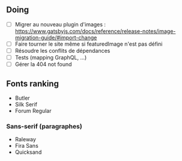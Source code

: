 ## Doing

- [ ] Migrer au nouveau plugin d'images : https://www.gatsbyjs.com/docs/reference/release-notes/image-migration-guide/#import-change
- [ ] Faire tourner le site même si featuredImage n'est pas défini
- [ ] Résoudre les conflits de dépendances
- [ ] Tests (mapping GraphQL, ...)
- [ ] Gérer la 404 not found

## Fonts ranking

- Butler
- Silk Serif
- Forum Regular

### Sans-serif (paragraphes)

- Raleway
- Fira Sans
- Quicksand
